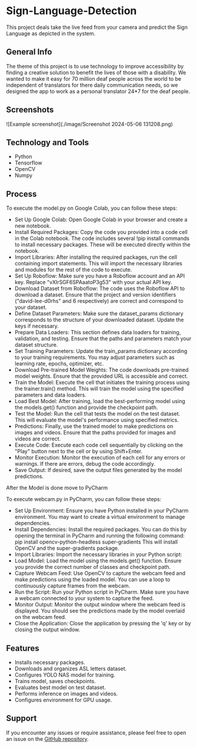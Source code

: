 # Sign-Language-Detection
This project deals take the live feed from your camera and predict the Sign Language as depicted in the system.

## General Info
The theme of this project is to use technology to improve accessibility by finding a creative solution to benefit the lives of those with a disability. 
We wanted to make it easy for 70 million deaf people across the world to be independent of translators for there daily communication needs, so we designed the app to work as a personal translator 24*7 for the deaf people.

## Screenshots

![Example screenshot](./image/Screenshot 2024-05-06 131208.png)





## Technology and Tools
* Python
* Tensorflow
* OpenCV
* Numpy

## Process
To execute the model.py on Google Colab, you can follow these steps:

* Set Up Google Colab: Open Google Colab in your browser and create a new notebook.
* Install Required Packages: Copy the code you provided into a code cell in the Colab notebook. The code includes several !pip install commands to install necessary packages. These will be executed directly within the notebook.
* Import Libraries: After installing the required packages, run the cell containing import statements. This will import the necessary libraries and modules for the rest of the code to execute.
* Set Up Roboflow: Make sure you have a Roboflow account and an API key. Replace "vXIrSGF6SPAaatoP3g53" with your actual API key.
* Download Dataset from Roboflow: The code uses the Roboflow API to download a dataset. Ensure that the project and version identifiers ("david-lee-d0rhs" and 6 respectively) are correct and correspond to your dataset.
* Define Dataset Parameters: Make sure the dataset_params dictionary corresponds to the structure of your downloaded dataset. Update the keys if necessary.
* Prepare Data Loaders: This section defines data loaders for training, validation, and testing. Ensure that the paths and parameters match your dataset structure.
* Set Training Parameters: Update the train_params dictionary according to your training requirements. You may adjust parameters such as learning rate, epochs, optimizer, etc.
* Download Pre-trained Model Weights: The code downloads pre-trained model weights. Ensure that the provided URL is accessible and correct.
* Train the Model: Execute the cell that initiates the training process using the trainer.train() method. This will train the model using the specified parameters and data loaders.
* Load Best Model: After training, load the best-performing model using the models.get() function and provide the checkpoint path.
* Test the Model: Run the cell that tests the model on the test dataset. This will evaluate the model's performance using specified metrics.
* Predictions: Finally, use the trained model to make predictions on images and videos. Ensure that the paths provided for images and videos are correct.
* Execute Code: Execute each code cell sequentially by clicking on the "Play" button next to the cell or by using Shift+Enter.
* Monitor Execution: Monitor the execution of each cell for any errors or warnings. If there are errors, debug the code accordingly.
* Save Output: If desired, save the output files generated by the model predictions.

After the Model is done move to PyCharm

To execute webcam.py in PyCharm, you can follow these steps:

* Set Up Environment: Ensure you have Python installed in your PyCharm environment. You may want to create a virtual environment to manage dependencies.
* Install Dependencies: Install the required packages. You can do this by opening the terminal in PyCharm and running the following command:
  pip install opencv-python-headless super-gradients
  This will install OpenCV and the super-gradients package.
* Import Libraries: Import the necessary libraries in your Python script:
* Load Model: Load the model using the models.get() function. Ensure you provide the correct number of classes and checkpoint path.
* Capture Webcam Feed: Use OpenCV to capture the webcam feed and make predictions using the loaded model. You can use a loop to continuously capture frames from the webcam.
* Run the Script: Run your Python script in PyCharm. Make sure you have a webcam connected to your system to capture the feed.
* Monitor Output: Monitor the output window where the webcam feed is displayed. You should see the predictions made by the model overlaid on the webcam feed.
* Close the Application: Close the application by pressing the 'q' key or by closing the output window.

## Features
* Installs necessary packages.
* Downloads and organizes ASL letters dataset.
* Configures YOLO NAS model for training.
* Trains model, saves checkpoints.
* Evaluates best model on test dataset.
* Performs inference on images and videos.
* Configures environment for GPU usage.

## Support

If you encounter any issues or require assistance, please feel free to open an issue on the [GitHub repository](https://github.com/netfreakash/Sign-Language-Detection/issues).

